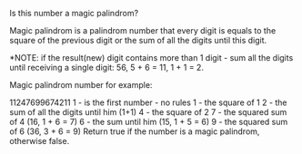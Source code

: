 Is this number a magic palindrom?

Magic palindrom is a palindrom number that every digit is equals to the square of the previous digit or the sum of all
the digits until this digit.

*NOTE: if the result(new) digit contains more than 1 digit - sum all the digits until receiving a single digit: 56, 5 +
6 = 11, 1 + 1 = 2.

Magic palindrom number for example:

11247699674211 1 - is the first number - no rules 
1 - the square of 1 
2 - the sum of all the digits until him (1+1)
4 - the square of 2 
7 - the squared sum of 4 (16, 1 + 6 = 7)
6 - the sum until him (15, 1 + 5 = 6)
9 - the squared sum of 6 (36, 3 + 6 = 9)
Return true if the number is a magic palindrom, otherwise false.